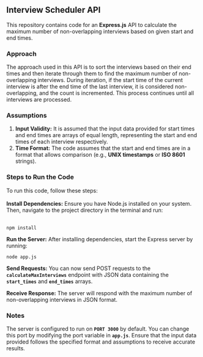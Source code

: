 **<h2>Interview Scheduler API</h2>**
This repository contains code for an <b>Express.js</b> API to calculate the maximum number of non-overlapping interviews based on given start and end times.

<h3>Approach</h3>
The approach used in this API is to sort the interviews based on their end times and then iterate through them to find the maximum number of non-overlapping interviews. During iteration, if the start time of the current interview is after the end time of the last interview, it is considered non-overlapping, and the count is incremented. This process continues until all interviews are processed.

<h3>Assumptions</h3>
<ol type="1">
  <li><b>Input Validity:</b> It is assumed that the input data provided for start times and end times are arrays of equal length, representing the start and end times of each interview respectively.</li>
  <li><b>Time Format:</b> The code assumes that the start and end times are in a format that allows comparison (e.g., <b>UNIX timestamps</b> or <b>ISO 8601</b> strings).</li>
</ol>

<h3>Steps to Run the Code</h3>
To run this code, follow these steps:
<br>
<br>
<b>Install Dependencies:</b> Ensure you have Node.js installed on your system. Then, navigate to the project directory in the terminal and run:
<br>
<br>

```
npm install
```
**Run the Server:** After installing dependencies, start the Express server by running:
```
node app.js
```
**Send Requests:** You can now send POST requests to the **`calculateMaxInterviews`** endpoint with JSON data containing the **`start_times`** and **`end_times`** arrays.

**Receive Response:** The server will respond with the maximum number of non-overlapping interviews in JSON format.

<h3>Notes</h3>

The server is configured to run on **`PORT 3000`** by default. You can change this port by modifying the port variable in **`app.js`**.
Ensure that the input data provided follows the specified format and assumptions to receive accurate results.
